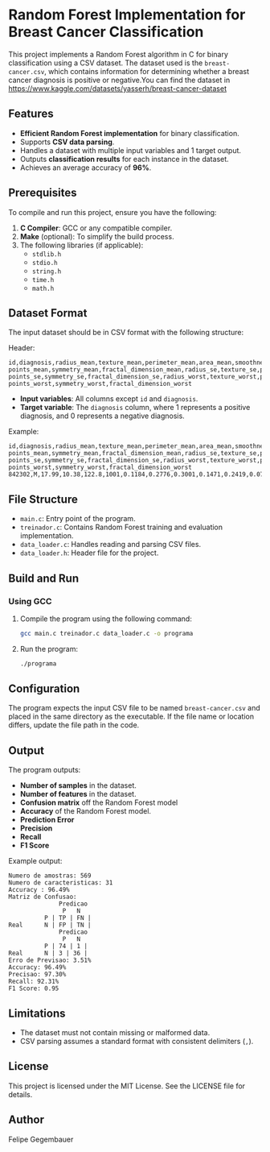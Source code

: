 # Random Forest Implementation for Breast Cancer Classification

This project implements a Random Forest algorithm in C for binary classification using a CSV dataset. The dataset used is the `breast-cancer.csv`, which contains information for determining whether a breast cancer diagnosis is positive or negative.You can find the dataset in https://www.kaggle.com/datasets/yasserh/breast-cancer-dataset

## Features

- **Efficient Random Forest implementation** for binary classification.
- Supports **CSV data parsing**.
- Handles a dataset with multiple input variables and 1 target output.
- Outputs **classification results** for each instance in the dataset.
- Achieves an average accuracy of **96%**.

## Prerequisites

To compile and run this project, ensure you have the following:

1. **C Compiler**: GCC or any compatible compiler.
2. **Make** (optional): To simplify the build process.
3. The following libraries (if applicable):
   - `stdlib.h`
   - `stdio.h`
   - `string.h`
   - `time.h`
   - `math.h`

## Dataset Format

The input dataset should be in CSV format with the following structure:

Header:
```csv
id,diagnosis,radius_mean,texture_mean,perimeter_mean,area_mean,smoothness_mean,compactness_mean,concavity_mean,concave points_mean,symmetry_mean,fractal_dimension_mean,radius_se,texture_se,perimeter_se,area_se,smoothness_se,compactness_se,concavity_se,concave points_se,symmetry_se,fractal_dimension_se,radius_worst,texture_worst,perimeter_worst,area_worst,smoothness_worst,compactness_worst,concavity_worst,concave points_worst,symmetry_worst,fractal_dimension_worst
```

- **Input variables**: All columns except `id` and `diagnosis`.
- **Target variable**: The `diagnosis` column, where 1 represents a positive diagnosis, and 0 represents a negative diagnosis.

Example:
```csv
id,diagnosis,radius_mean,texture_mean,perimeter_mean,area_mean,smoothness_mean,compactness_mean,concavity_mean,concave points_mean,symmetry_mean,fractal_dimension_mean,radius_se,texture_se,perimeter_se,area_se,smoothness_se,compactness_se,concavity_se,concave points_se,symmetry_se,fractal_dimension_se,radius_worst,texture_worst,perimeter_worst,area_worst,smoothness_worst,compactness_worst,concavity_worst,concave points_worst,symmetry_worst,fractal_dimension_worst
842302,M,17.99,10.38,122.8,1001,0.1184,0.2776,0.3001,0.1471,0.2419,0.07871,1.095,0.9053,8.589,153.4,0.006399,0.04904,0.05373,0.01587,0.03003,0.006193,25.38,17.33,184.6,2019,0.1622,0.6656,0.7119,0.2654,0.4601,0.1189
```

## File Structure

- `main.c`: Entry point of the program.
- `treinador.c`: Contains Random Forest training and evaluation implementation.
- `data_loader.c`: Handles reading and parsing CSV files.
- `data_loader.h`: Header file for the project.

## Build and Run

### Using GCC

1. Compile the program using the following command:
   ```bash
   gcc main.c treinador.c data_loader.c -o programa
   ```

2. Run the program:
   ```bash
   ./programa
   ```

## Configuration

The program expects the input CSV file to be named `breast-cancer.csv` and placed in the same directory as the executable. If the file name or location differs, update the file path in the code.

## Output

The program outputs:
- **Number of samples** in the dataset.
- **Number of features** in the dataset.
- **Confusion matrix** off the Random Forest model
- **Accuracy** of the Random Forest model.
- **Prediction Error**
- **Precision**
- **Recall**
- **F1 Score**

Example output:
```plaintext
Numero de amostras: 569
Numero de caracteristicas: 31
Accuracy : 96.49%
Matriz de Confusao:
              Predicao
               P   N
          P | TP | FN |
Real      N | FP | TN |
              Predicao
               P   N
          P | 74 | 1 |
Real      N | 3 | 36 |
Erro de Previsao: 3.51%
Accuracy: 96.49%
Precisao: 97.30%
Recall: 92.31%
F1 Score: 0.95
```

## Limitations

- The dataset must not contain missing or malformed data.
- CSV parsing assumes a standard format with consistent delimiters (`,`).

## License

This project is licensed under the MIT License. See the LICENSE file for details.

## Author

Felipe Gegembauer
